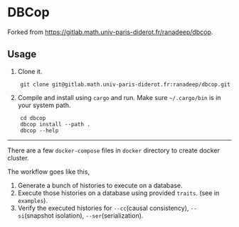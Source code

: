 # DBCop

Forked from https://gitlab.math.univ-paris-diderot.fr/ranadeep/dbcop.

## Usage

1.  Clone it.

```
    git clone git@gitlab.math.univ-paris-diderot.fr:ranadeep/dbcop.git
```

2.  Compile and install using `cargo` and run.
    Make sure `~/.cargo/bin` is in your system path.

```
    cd dbcop
    dbcop install --path .
    dbcop --help
```

---

There are a few `docker-compose` files in `docker` directory to create docker cluster.

The workflow goes like this,

1. Generate a bunch of histories to execute on a database.
2. Execute those histories on a database using provided `traits`. (see in `examples`).
3. Verify the executed histories for `--cc`(causal consistency), `--si`(snapshot isolation), `--ser`(serialization).
